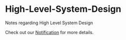 # High-Level-System-Design
Notes regarding High Level System Design

Check out our [Notification](Notification_Service/) for more details.

